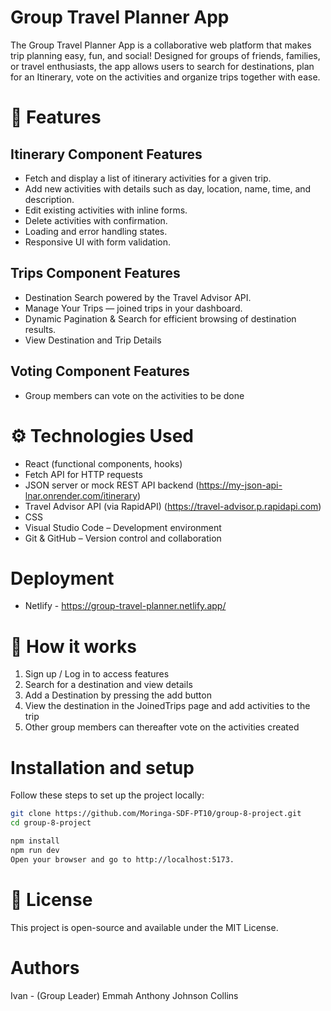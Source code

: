 # Group Travel Planner App
The Group Travel Planner App is a collaborative web platform that makes trip planning easy, fun, and social! Designed for groups of friends, families, or travel enthusiasts, the app allows users to search for destinations, plan for an Itinerary, vote on the activities and organize trips together with ease.


# 🚀 Features
## Itinerary Component Features

- Fetch and display a list of itinerary activities for a given trip.
- Add new activities with details such as day, location, name, time, and description.
- Edit existing activities with inline forms.
- Delete activities with confirmation.
- Loading and error handling states.
- Responsive UI with form validation.

## Trips Component Features

- Destination Search powered by the Travel Advisor API.
- Manage Your Trips — joined trips in your dashboard.
- Dynamic Pagination & Search for efficient browsing of destination results.
- View Destination and Trip Details

## Voting Component Features

- Group members can vote on the activities to be done 


# ⚙️ Technologies Used

- React (functional components, hooks)
- Fetch API for HTTP requests
- JSON server or mock REST API backend (https://my-json-api-lnar.onrender.com/itinerary)
- Travel Advisor API (via RapidAPI) (https://travel-advisor.p.rapidapi.com)
- CSS
- Visual Studio Code – Development environment
- Git & GitHub – Version control and collaboration

# Deployment
- Netlify - https://group-travel-planner.netlify.app/

# 🧪 How it works
1. Sign up / Log in to access features
2. Search for a destination and view details
3. Add a Destination by pressing the add button
4. View the destination in the JoinedTrips page and add activities to the trip
5. Other group members can thereafter vote on the activities created

# Installation and setup

Follow these steps to set up the project locally:
```bash
git clone https://github.com/Moringa-SDF-PT10/group-8-project.git
cd group-8-project

npm install
npm run dev
Open your browser and go to http://localhost:5173.
```

# 📜 License
This project is open-source and available under the MIT License.

# Authors
Ivan - (Group Leader)
Emmah
Anthony
Johnson
Collins
